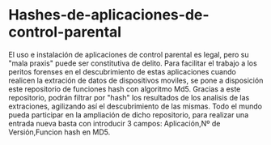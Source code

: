 # Hashes-de-aplicaciones-de-control-parental
El uso e instalación de aplicaciones de control parental es legal, pero su "mala praxis" puede ser constitutiva de delito. 
Para facilitar el trabajo a los peritos forenses en el descubrimiento de estas aplicaciones cuando realicen la extración de datos de  dispositivos moviles,
se pone a disposición este repositorio de funciones hash con algoritmo Md5. 
Gracias a este repositorio, podrán filtrar por "hash" los resultados de los analisis de las extraciones, agilizando así el descubrimiento de las mismas.
Todo el mundo pueda participar en la ampliación de dicho repositorio, para realizar una entrada nueva basta con introducir 3 campos: Aplicación,Nº de Versión,Funcion hash en MD5.
